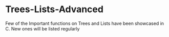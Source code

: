 # Trees-Lists-Advanced
Few of the Important functions on Trees and Lists have been showcased in C. 
New ones will be listed regularly
